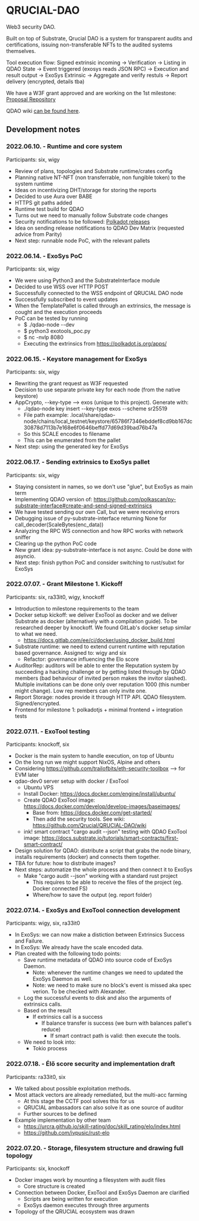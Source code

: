 # QRUCIAL-DAO
Web3 security DAO. 

Built on top of Substrate, Qrucial DAO is a system for transparent audits and certifications, issuing non-transferable NFTs to the audited systems themselves.

Tool execution flow: Signed extrinsic incoming -> Verification -> Listing in QDAO State -> Event triggered (exosys reads JSON RPC) -> Execution and result output -> ExoSys Extrinsic -> Aggregate and verify restuls -> Report delivery (encrypted, details tba)

We have a W3F grant approved and are working on the 1st milestone: [Proposal Repository](https://github.com/smilingSix/Grants-Program)

QDAO wiki [can be found here](https://github.com/Qrucial/QRUCIAL-DAO/wiki).


## Development notes

### 2022.06.10. - Runtime and core system
Participants: six, wigy
- Review of plans, topologies and Substrate runtime/crates config
- Planning native NT-NFT (non transferrable, non fungible token) to the system runtime
- Ideas on incentivizing DHT/storage for storing the reports
- Decided to use Aura over BABE
- HTTPS git paths added
- Runtime test build for QDAO
- Turns out we need to manually follow Substrate code changes
- Security notifications to be followed: [Polkadot releases](https://github.com/paritytech/polkadot/releases)
- Idea on sending release notifications to QDAO Dev Matrix (requested advice from Parity)
- Next step: runnable node PoC, with the relevant pallets

### 2022.06.14. - ExoSys PoC
Participants: six, wigy
- We were using Python3 and the SubstrateInterface module
- Decided to use WSS over HTTP POST
- Successfully connected to the WSS endpoint of QRUCIAL DAO node
- Successfully subscribed to event updates
- When the TemplatePallet is called through an extrinsics, the message is cought and the execution proceeds
- PoC can be tested by running
  - $ ./qdao-node --dev
  - $ python3 exotools_poc.py
  - $ nc -nvlp 8080
  - Executing the extrinsics from https://polkadot.js.org/apps/

### 2022.06.15. - Keystore management for ExoSys
Participants: six, wigy
- Rewriting the grant request as W3F requested
- Decision to use separate private key for each node (from the native keystore)
- AppCrypto, --key-type --> exos (unique to this project). Generate with:
    - ./qdao-node key insert --key-type exos --scheme sr25519
    - File path example: .local/share/qdao-node/chains/local_testnet/keystore/65786f7346ebddef8cd9bb167dc30878d7113b7e168e6f0646beffd77d69d39bad76b47a
    - So this SCALE encodes to filename
    - This can be enumerated from the pallet
- Next step: using the generated key for ExoSys

### 2022.06.17. - Sending extrinsics to ExoSys pallet
Participants: six, wigy
- Staying consistent in names, so we don't use "glue", but ExoSys as main term
- Implementing QDAO version of: https://github.com/polkascan/py-substrate-interface#create-and-send-signed-extrinsics
- We have tested sending our own Call, but we were receiving errors
- Debugging issue of py-substrate-interface returning None for call_decoder(ScaleBytes(enc_data))
- Analyzing the RPC WS connection and how RPC works with network sniffer
- Clearing up the python PoC code
- New grant idea: py-substrate-interface is not async. Could be done with asyncio.
- Next step: finish python PoC and consider switching to rust/subxt for ExoSys

### 2022.07.07. - Grant Milestone 1. Kickoff
Participants: six, ra33it0, wigy, knockoff
- Introduction to milestone requirements to the team
- Docker setup kickoff: we deliver ExoTool as docker and we deliver Substrate as docker (alternatively with a compilation guide). To be researched deeper by knockoff. We found GitLab's docker setup similar to what we need.
    - https://docs.gitlab.com/ee/ci/docker/using_docker_build.html
- Substrate runtime: we need to extend current runtime with reputation based governance. Assigned to: wigy and six 
    - Refactor: governance influencing the Elo score
- AuditorRep: auditors will be able to enter the Reputation system by succeeding a hacking challenge or by getting listed through by QDAO members (bad behaviour of invited person makes the invitor slashed). Multiple invitations can be done only over reputation 1000 (this number might change). Low rep members can only invite one. 
- Report Storage: nodes provide it through HTTP API. QDAO filesystem. Signed/encrypted.
- Frontend for milestone 1: polkadotjs + minimal frontend + integration tests

### 2022.07.11. - ExoTool testing
Participants: knockoff, six
- Docker is the main system to handle execution, on top of Ubuntu
- On the long run we might support NixOS, Alpine and others
- Considering https://github.com/trailofbits/eth-security-toolbox --> for EVM later
- qdao-dev0 server setup with docker / ExoTool
    - Ubuntu VPS
    - Install Docker: https://docs.docker.com/engine/install/ubuntu/
    - Create QDAO ExoTool image: https://docs.docker.com/develop/develop-images/baseimages/
        - Base from: https://docs.docker.com/get-started/
        - Then add the security tools. See wiki: https://github.com/Qrucial/QRUCIAL-DAO/wiki
    - ink! smart contract "cargo audit --json" testing with QDAO ExoTool image: https://docs.substrate.io/tutorials/smart-contracts/first-smart-contract/
- Design solution for QDAO: distribute a script that grabs the node binary, installs requirements (docker) and connects them together.
- TBA for future: how to distribute images?
- Next steps: automatize the whole process and then connect it to ExoSys
    - Make "cargo audit --json" working with a standard rust project
        - This requires to be able to receive the files of the project (eg. Docker connected FS)
        - Where/how to save the output (eg. report folder)

### 2022.07.14. - ExoSys and ExoTool connection development
Participants: wigy, six, ra33it0
- In ExoSys: we can now make a distiction between Extrinsics Success and Failure.
- In ExoSys: We already have the scale encoded data.
- Plan created with the following todo points:
    - Save runtime metadata of QDAO into source code of ExoSys Daemon.
        - Note: whenever the runtime changes we need to updated the ExoSys Daemon as well.
        - Note: we need to make sure no block's event is missed aka spec verion. To be checked with Alexander.
    - Log the successful events to disk and also the arguments of extrinsics calls.
    - Based on the result
        - If extrinsics call is a success
            - If balance transfer is success (we burn with balances pallet's reduce) 
                - If smart contract path is valid: then execute the tools.
    - We need to look into:
        - Tokio process

### 2022.07.18. - Élő score security and implementation draft
Participants: ra33it0, six

- We talked about possible exploitation methods.
- Most attack vectors are already remediated, but the multi-acc farming
  - At this stage the CCTF pool solves this for us
  - QRUCIAL ambassadors can also solve it as one source of auditor
  - Further sources to be defined
- Example implementation by other team
  - https://urcra.github.io/skill-rating/doc/skill_rating/elo/index.html
  - https://github.com/ivpusic/rust-elo

### 2022.07.20. - Storage, filesystem structure and drawing full topology
Participants: six, knockoff

- Docker images work by mounting a filesystem with audit files
  - Core structure is created
- Connection between Docker, ExoTool and ExoSys Daemon are clarified
  - Scripts are being written for execution
  - ExoSys daemon executes through three arguments
- Topology of the QRUCIAL ecosystem was drawn
